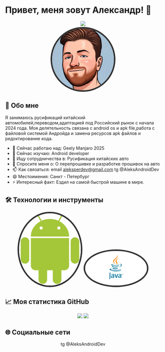 # Привет, меня зовут Александр! 👋

<div align="center">
  <img src="https://media.![2.jpg](picture/2.jpg)giphy.com/media/hvRJCLFzcasrR4ia7z/giphy.gif" width="30px">
</div>

<div align="center">
  <img src="picture/2.jpg" alt="My Photo" width="200" style="border-radius: 50%; border: 5px solid #333"/>
</div>

## 🚀 Обо мне

Я занимаюсь русификаций китайский автомобилей,переводом,адаптацией под Российский рынок с начала 2024 года.
Моя делятельность связана с android os и apk file,работа с файловой системой Андройда и замена ресурсов apk файлов и редоктирование кода.

- 🔭 Сейчас работаю над: Geely Manjaro 2025
- 🌱 Сейчас изучаю: Android developer
- 👯 Ищу сотрудничества в: Русификация китайских авто
- 💬 Спросите меня о: О перепрошивке и разработке прошивок на авто
- 📫 Как связаться: email aleksperdev@gmail.com tg @AleksAndroidDev
- 😄 Местоимения: Санкт - Петербург
- ⚡ Интересный факт: Ездил на самой быстрой машине в мире.

## 🛠 Технологии и инструменты

<div align="center">

<img src="picture/and.png" alt="My Photo" width="200" style="border-radius: 50%; border: 5px solid #333"/>
<img src="picture/java.jpg" alt="My Photo" width="200" style="border-radius: 50%; border: 5px solid #333"/>

</div>

## 📈 Моя статистика GitHub

<div align="center">

  <img height="180em" src="https://github-readme-stats.vercel.app/api?username=yourusername&show_icons=true&theme=dracula&include_all_commits=true&count_private=true"/>
  <img height="180em" src="https://github-readme-stats.vercel.app/api/top-langs/?username=yourusername&layout=compact&langs_count=7&theme=dracula"/>

</div>

## 🌐 Социальные сети

<div align="center">
tg @AleksAndroidDev
</div>

